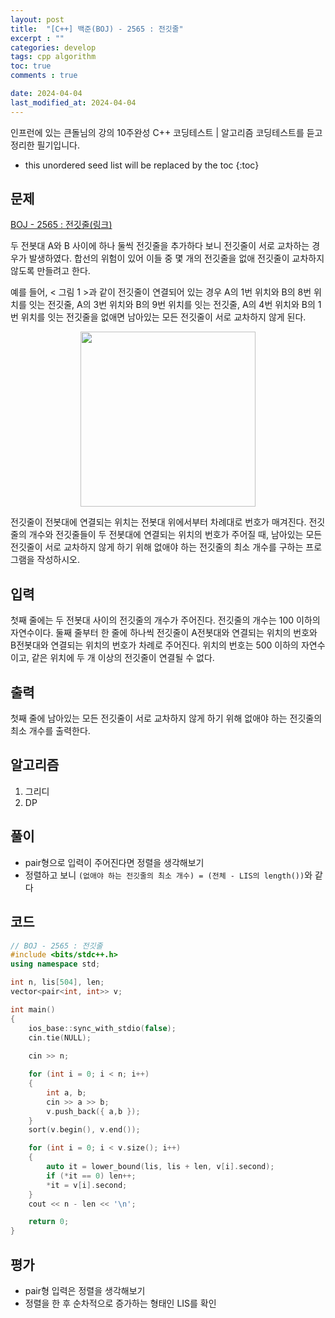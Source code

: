 ```yaml
---
layout: post
title:  "[C++] 백준(BOJ) - 2565 : 전깃줄"
excerpt : ""
categories: develop
tags: cpp algorithm
toc: true
comments : true

date: 2024-04-04
last_modified_at: 2024-04-04
---
```

> <span style="font-size: 80%">
인프런에 있는 큰돌님의 강의 10주완성 C++ 코딩테스트 | 알고리즘 코딩테스트를 듣고 정리한 필기입니다.</span>

<!--more-->

* this unordered seed list will be replaced by the toc
{:toc}

## 문제 

[BOJ - 2565 : 전깃줄(링크)](https://www.acmicpc.net/problem/2565) 

두 전봇대 A와 B 사이에 하나 둘씩 전깃줄을 추가하다 보니 전깃줄이 서로 교차하는 경우가 발생하였다. 합선의 위험이 있어 이들 중 몇 개의 전깃줄을 없애 전깃줄이 교차하지 않도록 만들려고 한다.

예를 들어, < 그림 1 >과 같이 전깃줄이 연결되어 있는 경우 A의 1번 위치와 B의 8번 위치를 잇는 전깃줄, A의 3번 위치와 B의 9번 위치를 잇는 전깃줄, A의 4번 위치와 B의 1번 위치를 잇는 전깃줄을 없애면 남아있는 모든 전깃줄이 서로 교차하지 않게 된다.

<p align = "center">
	<img src = "https://upload.acmicpc.net/d90221dd-eb80-419f-bdfb-5dd4ebac23af/-/preview/" width = "280">
</p>

전깃줄이 전봇대에 연결되는 위치는 전봇대 위에서부터 차례대로 번호가 매겨진다. 전깃줄의 개수와 전깃줄들이 두 전봇대에 연결되는 위치의 번호가 주어질 때, 남아있는 모든 전깃줄이 서로 교차하지 않게 하기 위해 없애야 하는 전깃줄의 최소 개수를 구하는 프로그램을 작성하시오.

## 입력
첫째 줄에는 두 전봇대 사이의 전깃줄의 개수가 주어진다. 전깃줄의 개수는 100 이하의 자연수이다. 둘째 줄부터 한 줄에 하나씩 전깃줄이 A전봇대와 연결되는 위치의 번호와 B전봇대와 연결되는 위치의 번호가 차례로 주어진다. 위치의 번호는 500 이하의 자연수이고, 같은 위치에 두 개 이상의 전깃줄이 연결될 수 없다.

## 출력
첫째 줄에 남아있는 모든 전깃줄이 서로 교차하지 않게 하기 위해 없애야 하는 전깃줄의 최소 개수를 출력한다.


## 알고리즘
1. 그리디
2. DP

## 풀이
- pair형으로 입력이 주어진다면 정렬을 생각해보기
- 정렬하고 보니 `(없애야 하는 전깃줄의 최소 개수) = (전체 - LIS의 length())`와 같다

## 코드
```cpp
// BOJ - 2565 : 전깃줄
#include <bits/stdc++.h>
using namespace std;

int n, lis[504], len;
vector<pair<int, int>> v;

int main()
{
	ios_base::sync_with_stdio(false);
	cin.tie(NULL);
	
	cin >> n;

	for (int i = 0; i < n; i++)
	{
		int a, b;
		cin >> a >> b;
		v.push_back({ a,b });
	}
	sort(v.begin(), v.end());

	for (int i = 0; i < v.size(); i++)
	{
		auto it = lower_bound(lis, lis + len, v[i].second);
		if (*it == 0) len++;
		*it = v[i].second;
	}
	cout << n - len << '\n';

	return 0;
}
```


## 평가  
- pair형 입력은 정렬을 생각해보기
- 정렬을 한 후 순차적으로 증가하는 형태인 LIS를 확인